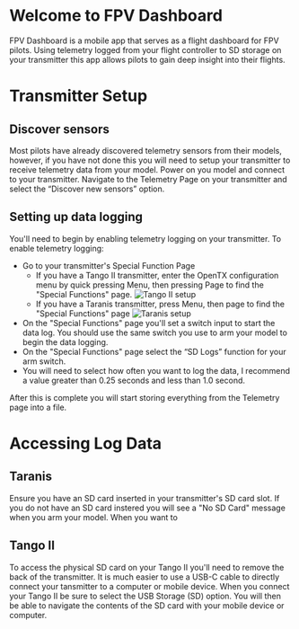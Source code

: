 # Welcome to FPV Dashboard
FPV Dashboard is a mobile app that serves as a flight dashboard for FPV pilots. Using telemetry logged from your flight controller to SD storage on your transmitter this app allows pilots to gain deep insight into their flights.

# Transmitter Setup
## Discover sensors
Most pilots have already discovered telemetry sensors from their models, however, if you have not done this you will need to setup your transmitter to receive telemetry data from your model. Power on you model and connect to your transmitter. Navigate to the Telemetry Page on your transmitter and select the “Discover new sensors” option.

## Setting up data logging
You'll need to begin by enabling telemetry logging on your transmitter. To enable telemetry logging:
- Go to your transmitter's Special Function Page
  - If you have a Tango II transmitter, enter the OpenTX configuration menu by quick pressing Menu, then pressing Page to find the "Special Functions" page.
    ![Tango II setup](https://www.dropbox.com/s/fio7mkqs4cfc5pe/Screen%20Shot%202020-12-16%20at%209.54.45%20AM.png)
  - If you have a Taranis transmitter, press Menu, then page to find the "Special Functions" page
    ![Taranis setup](https://oscarliang.com/ctt/uploads/2018/10/taranis-opentx-enable-telemetry-log-gps-sd.jpg)
- On the "Special Functions" page you'll set a switch input to start the data log. You should use the same switch you use to arm your model to begin the data logging.
- On the "Special Functions" page select the “SD Logs” function for your arm switch.
- You will need to select how often you want to log the data, I recommend a value greater than 0.25 seconds and less than 1.0 second.

After this is complete you will start storing everything from the Telemetry page into a file. 

# Accessing Log Data
## Taranis
Ensure you have an SD card inserted in your transmitter's SD card slot. If you do not have an SD card instered you will see a "No SD Card" message when you arm your model. When you want to  

## Tango II
To access the physical SD card on your Tango II you'll need to remove the back of the transmitter. It is much easier to use a USB-C cable to directly connect your tansmitter to a computer or mobile device. When you connect your Tango II be sure to select the USB Storage (SD) option. You will then be able to navigate the contents of the SD card with your mobile device or computer.


